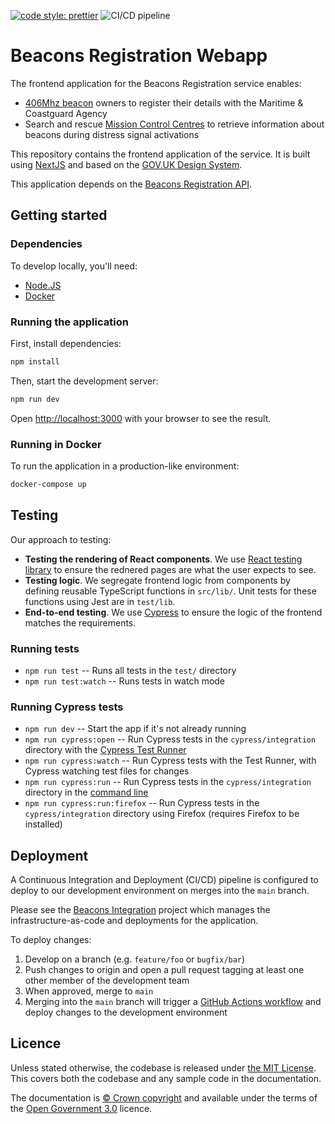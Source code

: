 [![code style: prettier](https://img.shields.io/badge/code_style-prettier-ff69b4.svg?style=flat-square)](https://github.com/prettier/prettier)
![CI/CD pipeline](https://github.com/mcagov/beacons-webapp/workflows/CI/CD%20pipeline/badge.svg)

# Beacons Registration Webapp

The frontend application for the Beacons Registration service enables:

- [406Mhz beacon](https://www.gov.uk/maritime-safety-weather-and-navigation/register-406-mhz-beacons) owners to register their details with the Maritime & Coastguard Agency
- Search and rescue [Mission Control Centres](<https://en.wikipedia.org/wiki/Mission_control_centre_(Cospas-Sarsat)>) to retrieve information about beacons during distress signal activations

This repository contains the frontend application of the service. It is built using [NextJS](https://nextjs.org/) and based on the [GOV.UK Design System](https://design-system.service.gov.uk/).

This application depends on the [Beacons Registration API](https://github.com/mcagov/beacons-service).

## Getting started

### Dependencies

To develop locally, you'll need:

- [Node.JS](https://nodejs.org/en/)
- [Docker](https://www.docker.com/)

### Running the application

First, install dependencies:

```bash
npm install
```

Then, start the development server:

```bash
npm run dev
```

Open [http://localhost:3000](http://localhost:3000) with your browser to see the result.

### Running in Docker

To run the application in a production-like environment:

```bash
docker-compose up
```

## Testing

Our approach to testing:

- **Testing the rendering of React components**. We use [React testing library](https://testing-library.com/docs/react-testing-library/intro/) to ensure the rednered pages are what the user expects to see.
- **Testing logic**. We segregate frontend logic from components by defining reusable TypeScript functions in `src/lib/`. Unit tests for these functions using Jest are in `test/lib`.
- **End-to-end testing**. We use [Cypress](https://docs.cypress.io/guides/overview/why-cypress.html) to ensure the logic of the frontend matches the requirements.

### Running tests

- `npm run test` -- Runs all tests in the `test/` directory
- `npm run test:watch` -- Runs tests in watch mode

### Running Cypress tests

- `npm run dev` -- Start the app if it's not already running
- `npm run cypress:open` -- Run Cypress tests in the `cypress/integration` directory with the [Cypress Test Runner](https://docs.cypress.io/guides/core-concepts/test-runner.html#Overview)
- `npm run cypress:watch` -- Run Cypress tests with the Test Runner, with Cypress watching test files for changes
- `npm run cypress:run` -- Run Cypress tests in the `cypress/integration` directory in the [command line](https://docs.cypress.io/guides/guides/command-line.html#cypress-run)
- `npm run cypress:run:firefox` -- Run Cypress tests in the `cypress/integration` directory using Firefox (requires Firefox to be installed)

## Deployment

A Continuous Integration and Deployment (CI/CD) pipeline is configured to deploy to our development environment on merges into the `main` branch.

Please see the [Beacons Integration](https://github.com/mcagov/beacons-integration) project which manages the infrastructure-as-code and deployments for the application.

To deploy changes:

1.  Develop on a branch (e.g. `feature/foo` or `bugfix/bar`)
2.  Push changes to origin and open a pull request tagging at least one other member of the development team
3.  When approved, merge to `main`
4.  Merging into the `main` branch will trigger a [GitHub Actions workflow](.github/workflows/main.yml) and deploy changes to the development environment

## Licence

Unless stated otherwise, the codebase is released under [the MIT License][mit].
This covers both the codebase and any sample code in the documentation.

The documentation is [&copy; Crown copyright][copyright] and available under the terms
of the [Open Government 3.0][ogl] licence.

[mit]: LICENCE
[copyright]: http://www.nationalarchives.gov.uk/information-management/re-using-public-sector-information/uk-government-licensing-framework/crown-copyright/
[ogl]: http://www.nationalarchives.gov.uk/doc/open-government-licence/version/3/
